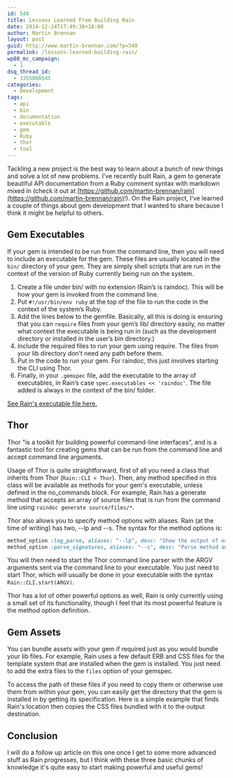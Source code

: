 ```yaml
---
id: 548
title: Lessons Learned From Building Rain
date: 2014-12-24T17:49:38+10:00
author: Martin Brennan
layout: post
guid: http://www.martin-brennan.com/?p=548
permalink: /lessons-learned-building-rain/
wp88_mc_campaign:
  - 1
dsq_thread_id:
  - 3355080545
categories:
  - Development
tags:
  - api
  - bin
  - documentation
  - executable
  - gem
  - Ruby
  - thor
  - tool
---
```

Tackling a new project is the best way to learn about a bunch of new things and solve a lot of new problems. I&#8217;ve recently built Rain, a gem to generate beautiful API documentation from a Ruby comment syntax with markdown mixed in (check it out at [https://github.com/martin-brennan/rain](https://github.com/martin-brennan/rain)!). On the Rain project, I&#8217;ve learned a couple of things about gem development that I wanted to share because I think it might be helpful to others.<!--more-->

## Gem Executables

If your gem is intended to be run from the command line, then you will need to include an executable for the gem. These files are usually located in the `bin/` directory of your gem. They are simply shell scripts that are run in the context of the version of Ruby currently being run on the system.

  1. Create a file under bin/ with no extension (Rain&#8217;s is raindoc). This will be how your gem is invoked from the command line.
  2. Put `#!/usr/bin/env ruby` at the top of the file to run the code in the context of the system&#8217;s Ruby.
  3. Add the lines below to the gemfile. Basically, all this is doing is ensuring that you can `require` files from your gem&#8217;s lib/ directory easily, no matter what context the executable is being run in (such as the development directory or installed in the user&#8217;s bin directory.)
  4. Include the required files to run your gem using require. The files from your lib directory don&#8217;t need any path before them.
  5. Put in the code to run your gem. For raindoc, this just involves starting the CLI using Thor.
  6. Finally, in your `.gemspec` file, add the executable to the array of executables, in Rain&#8217;s case `spec.executables << 'raindoc'`. The file added is always in the context of the bin/ folder.

[See Rain's executable file here.](https://github.com/martin-brennan/rain/blob/master/bin/raindoc)

## Thor

Thor "is a toolkit for building powerful command-line interfaces", and is a fantastic tool for creating gems that can be run from the command line and accept command line arguments.

Usage of Thor is quite straightforward, first of all you need a class that inherits from Thor (`Rain::CLI < Thor`). Then, any method specified in this class will be available as methods for your gem's executable, unless defined in the no_commands block. For example, Rain has a generate method that accepts an array of source files that is run from the command line using `raindoc generate source/files/*`.

Thor also allows you to specify method options with aliases. Rain (at the time of writing) has two, --lp and --s. The syntax for the method options is:

```ruby
method_option :log_parse, aliases: "--lp", desc: "Show the output of each line parse."
method_option :parse_signatures, aliases: "--s", desc: "Parse method and class documentation too. Defaults to false."
```

You will then need to start the Thor command line parser with the ARGV arguments sent via the command line to your executable. You just need to start Thor, which will usually be done in your executable with the syntax `Rain::CLI.start(ARGV)`.

Thor has a lot of other powerful options as well, Rain is only currently using a small set of its functionality, though I feel that its most powerful feature is the method option definition.

## Gem Assets

You can bundle assets with your gem if required just as you would bundle your lib files. For example, Rain uses a few default ERB and CSS files for the template system that are installed when the gem is installed. You just need to add the extra files to the `files` option of your gemspec.

To access the path of these files if you need to copy them or otherwise use them from within your gem, you can easily get the directory that the gem is installed in by getting its specification. Here is a simple example that finds Rain's location then copies the CSS files bundled with it to the output destination.



## Conclusion

I will do a follow up article on this one once I get to some more advanced stuff as Rain progresses, but I think with these three basic chunks of knowledge it's quite easy to start making powerful and useful gems!
